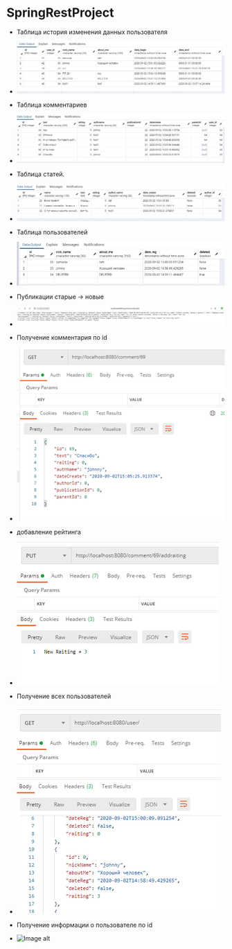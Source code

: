 # SpringRestProject

 - Таблица история изменения данных пользователя
  - ![Image alt](springrestproject/screens/Table2.png)

 - Таблица комментариев
 - ![Image alt](springrestproject/screens/Teble1.png)
 - Таблица статей.
 - ![Image alt](springrestproject/screens/history_1.png)
 - Таблица пользователей
 - ![Image alt](springrestproject/screens/Table3.png)
 - Публикации старые -> новые
 - ![Image alt](springrestproject/screens/addUser2.png)
 - Получение комментария по id
 - ![Image alt](springrestproject/screens/getAllComments2.png)
 - добавление рейтинга
 - ![Image alt](springrestproject/screens/getAllPublication2.png)
 - Получение всех пользователей
 - ![Image alt](springrestproject/screens/getuserComments2.png)
 - Получение информации о пользователе по id
 - ![Image alt](springrestproject/screens/getuserID2.png)
